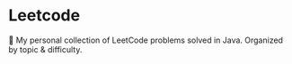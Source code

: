 # Leetcode
🚀 My personal collection of LeetCode problems solved in Java. Organized by topic &amp; difficulty.
